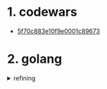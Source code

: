 # 1. codewars
- [5f70c883e10f9e0001c89673 ](https://raw.githubusercontent.com/sxlgkxk/algorithms/main/codewars/5f70c883e10f9e0001c89673.py)


# 2. golang

<details>
<summary>refining</summary>

</details>







